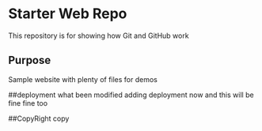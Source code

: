 # Starter Web Repo

This repository is for showing how Git and GitHub work

## Purpose

Sample website with plenty of files for demos

##deployment
what been modified adding deployment now and this will be fine fine too

##CopyRight
copy